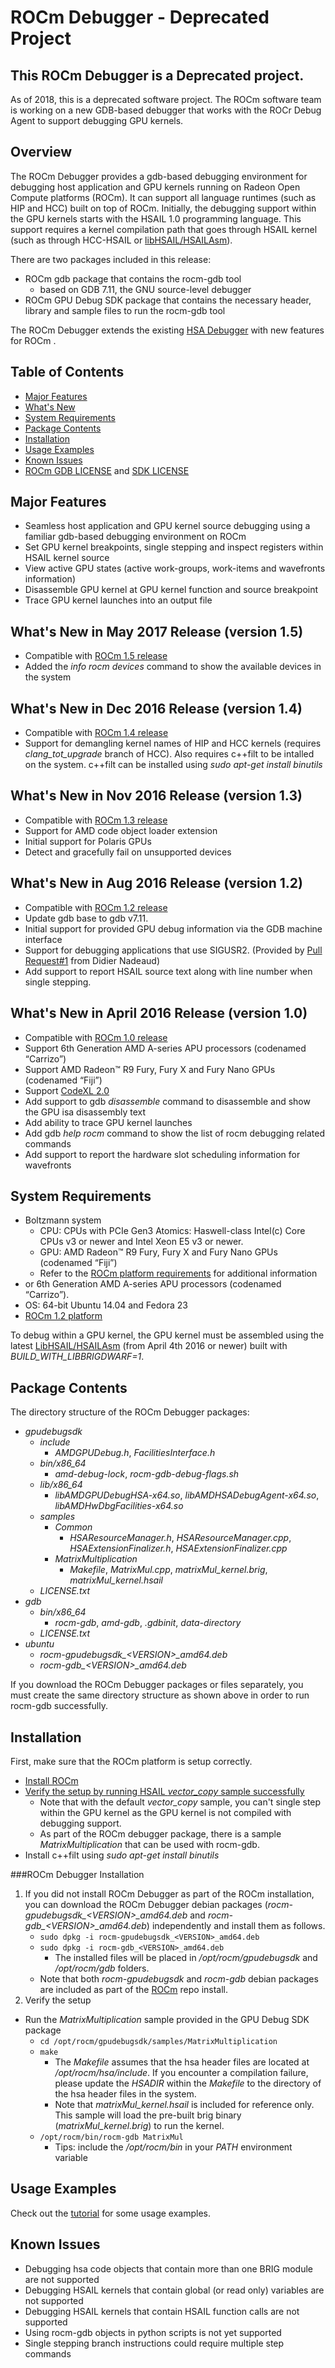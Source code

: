 # ROCm Debugger - Deprecated Project
## This ROCm Debugger is a Deprecated project.
As of 2018, this is a deprecated software project. The ROCm software team is working on a new GDB-based debugger that works with the ROCr Debug Agent to support debugging GPU kernels.

## Overview
The ROCm Debugger provides a gdb-based debugging environment for debugging host application and GPU kernels running on Radeon Open Compute platforms (ROCm).
It can support all language runtimes (such as HIP and HCC) built on top of ROCm.  Initially, the debugging support within the GPU kernels starts with the 
HSAIL 1.0 programming language.  This support requires a kernel compilation path that goes through HSAIL kernel (such as through HCC-HSAIL or [libHSAIL/HSAILAsm](https://github.com/HSAFoundation/HSAIL-Tools)).

There are two packages included in this release:
* ROCm gdb package that contains the rocm-gdb tool 
  * based on GDB 7.11, the GNU source-level debugger
* ROCm GPU Debug SDK package that contains the necessary header, library and sample files to run the rocm-gdb tool

The ROCm Debugger extends the existing [HSA Debugger](https://github.com/HSAFoundation/HSA-Debugger-AMD) with new features for ROCm .

## Table of Contents
* [Major Features](#major-features)
* [What's New](#whats-new)
* [System Requirements](#system-requirements)
* [Package Contents](#package-contents)
* [Installation](#installation)
* [Usage Examples](TUTORIAL.md)
* [Known Issues](#known-issues)
* [ROCm GDB LICENSE](gdb/LICENSE.txt) and [SDK LICENSE](gpudebugsdk/LICENSE.txt)

## Major Features
* Seamless host application and GPU kernel source debugging using a familiar gdb-based debugging environment on ROCm
* Set GPU kernel breakpoints, single stepping and inspect registers within HSAIL kernel source
* View active GPU states (active work-groups, work-items and wavefronts information)
* Disassemble GPU kernel at GPU kernel function and source breakpoint
* Trace GPU kernel launches into an output file

## What's New in May 2017 Release (version 1.5)
* Compatible with [ROCm 1.5 release](https://github.com/RadeonOpenCompute/ROCm)
* Added the *info rocm devices* command to show the available devices in the system


## What's New in Dec 2016 Release (version 1.4)
* Compatible with [ROCm 1.4 release](https://github.com/RadeonOpenCompute/ROCm)
* Support for demangling kernel names of HIP and HCC kernels (requires *clang_tot_upgrade* branch of HCC). Also requires c++filt to be intalled on the system. c++filt can be installed using *sudo apt-get install binutils*

## What's New in Nov 2016 Release (version 1.3)
* Compatible with [ROCm 1.3 release](https://github.com/RadeonOpenCompute/ROCm)
* Support for AMD code object loader extension
* Initial support for Polaris GPUs
* Detect and gracefully fail on unsupported devices

## What's New in Aug 2016 Release (version 1.2)
* Compatible with [ROCm 1.2 release](https://github.com/RadeonOpenCompute/ROCm)
* Update gdb base to gdb v7.11.
* Initial support for provided GPU debug information via the GDB machine interface
* Support for debugging applications that use SIGUSR2. (Provided by [Pull Request#1](https://github.com/RadeonOpenCompute/ROCm-GDB/pull/1) from Didier Nadeaud)
* Add support to report HSAIL source text along with line number when single stepping.

## What's New in April 2016 Release (version 1.0)
* Compatible with [ROCm 1.0 release](https://github.com/RadeonOpenCompute/ROCm)
* Support 6th Generation AMD A-series APU processors (codenamed “Carrizo”)
* Support AMD Radeon™ R9 Fury, Fury X and Fury Nano GPUs  (codenamed “Fiji”)
* Support [CodeXL 2.0](https://github.com/GPUOpen-Tools/CodeXL/tree/v2.0)
* Add support to gdb *disassemble* command to disassemble and show the GPU isa disassembly text
* Add ability to trace GPU kernel launches 
* Add gdb *help rocm* command to show the list of rocm debugging related commands
* Add support to report the hardware slot scheduling information for wavefronts

## System Requirements
* Boltzmann system
  * CPU: CPUs with PCIe Gen3 Atomics: Haswell-class Intel(c) Core CPUs v3 or newer and Intel Xeon E5 v3 or newer.
  * GPU: AMD Radeon™ R9 Fury, Fury X and Fury Nano GPUs  (codenamed “Fiji”)
  * Refer to the [ROCm platform requirements](https://radeonopencompute.github.io/hardware.html) for additional information
* or 6th Generation AMD A-series APU processors (codenamed “Carrizo”).
* OS: 64-bit Ubuntu 14.04 and Fedora 23
* [ROCm 1.2 platform](https://github.com/RadeonOpenCompute/ROCm)

To debug within a GPU kernel, the GPU kernel must be assembled using the latest [LibHSAIL/HSAILAsm](https://github.com/HSAFoundation/HSAIL-Tools) (from April 4th 2016 or newer) built with *BUILD_WITH_LIBBRIGDWARF=1*.

## Package Contents
The directory structure of the ROCm Debugger packages:
* *gpudebugsdk*
  * *include*
    * *AMDGPUDebug.h*, *FacilitiesInterface.h*
  * *bin/x86_64*
    * *amd-debug-lock*, *rocm-gdb-debug-flags.sh*
  * *lib/x86_64*
    * *libAMDGPUDebugHSA-x64.so*, *libAMDHSADebugAgent-x64.so*, *libAMDHwDbgFacilities-x64.so*
  * *samples*
    * *Common*
	    * *HSAResourceManager.h*, *HSAResourceManager.cpp*, *HSAExtensionFinalizer.h*, *HSAExtensionFinalizer.cpp*
	* *MatrixMultiplication*
	  * *Makefile*, *MatrixMul.cpp*, *matrixMul_kernel.brig*, *matrixMul_kernel.hsail*
  * *LICENSE.txt*
* *gdb*
  * *bin/x86_64*
    * *rocm-gdb*, *amd-gdb*, *.gdbinit*, *data-directory*
  * *LICENSE.txt*
* *ubuntu*
  * *rocm-gpudebugsdk_\<VERSION\>_amd64.deb*
  * *rocm-gdb_\<VERSION\>_amd64.deb*
  
If you download the ROCm Debugger packages or files separately, you must create the same directory structure as shown above in order to run rocm-gdb successfully.
  
## Installation
First, make sure that the ROCm platform is setup correctly.
* [Install ROCm](https://github.com/RadeonOpenCompute/ROCm#installing-from-amd-rocm-repositories)
* [Verify the setup by running HSAIL *vector_copy* sample successfully](https://github.com/RadeonOpenCompute/ROCm#verify-installation)
  * Note that with the default *vector_copy* sample, you can't single step within the GPU kernel as the GPU kernel is not compiled with debugging support.
  * As part of the ROCm debugger package, there is a sample *MatrixMultiplication* that can be used with rocm-gdb.
* Install c++filt using *sudo apt-get install binutils* 
 
###ROCm Debugger Installation
1. If you did not install ROCm Debugger as part of the ROCm installation, you can download the ROCm Debugger debian packages (*rocm-gpudebugsdk_\<VERSION\>_amd64.deb* and *rocm-gdb_\<VERSION\>_amd64.deb*) independently and install them as follows.
    * `sudo dpkg -i rocm-gpudebugsdk_<VERSION>_amd64.deb`
    * `sudo dpkg -i rocm-gdb_<VERSION>_amd64.deb`
      * The installed files will be placed in */opt/rocm/gpudebugsdk* and */opt/rocm/gdb* folders.
    * Note that both *rocm-gpudebugsdk* and *rocm-gdb* debian packages are included as part of the [ROCm](https://github.com/RadeonOpenCompute/ROCm#installing-from-amd-rocm-repositories) repo install.
2. Verify the setup
  * Run the *MatrixMultiplication* sample provided in the GPU Debug SDK package
    * `cd /opt/rocm/gpudebugsdk/samples/MatrixMultiplication`
    * `make`
      * The *Makefile* assumes that the hsa header files are located at */opt/rocm/hsa/include*.  If you encounter a compilation failure, please update the *HSADIR* within the *Makefile* to the directory of the hsa header files in the system.
      * Note that *matrixMul_kernel.hsail* is included for reference only. This sample will load the pre-built brig binary (*matrixMul_kernel.brig*) to run the kernel.
    * `/opt/rocm/bin/rocm-gdb MatrixMul`
      * Tips: include the */opt/rocm/bin* in your *PATH* environment variable
  
## Usage Examples
Check out the [tutorial](TUTORIAL.md) for some usage examples.

## Known Issues
* Debugging hsa code objects that contain more than one BRIG module are not supported
* Debugging HSAIL kernels that contain global (or read only) variables are not supported
* Debugging HSAIL kernels that contain HSAIL function calls are not supported
* Using rocm-gdb objects in python scripts is not yet supported
* Single stepping branch instructions could require multiple step commands

